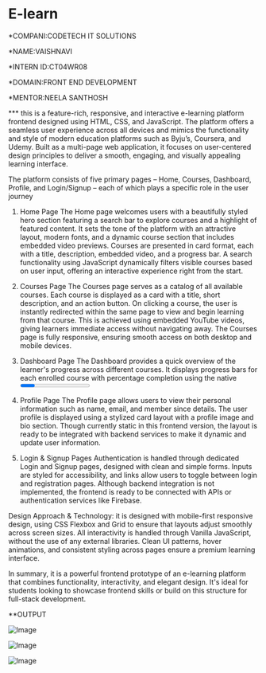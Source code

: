 # E-learn
*COMPANI:CODETECH IT SOLUTIONS

*NAME:VAISHNAVI

*INTERN ID:CT04WR08

*DOMAIN:FRONT END DEVELOPMENT

*MENTOR:NEELA SANTHOSH


*** this is a feature-rich, responsive, and interactive e-learning platform frontend designed using HTML, CSS, and JavaScript. The platform offers a seamless user experience across all devices and mimics the functionality and style of modern education platforms such as Byju’s, Coursera, and Udemy. Built as a multi-page web application, it focuses on user-centered design principles to deliver a smooth, engaging, and visually appealing learning interface.

The platform consists of five primary pages – Home, Courses, Dashboard, Profile, and Login/Signup – each of which plays a specific role in the user journey

1. Home Page
The Home page welcomes users with a beautifully styled hero section featuring a search bar to explore courses and a highlight of featured content. It sets the tone of the platform with an attractive layout, modern fonts, and a dynamic course section that includes embedded video previews. Courses are presented in card format, each with a title, description, embedded video, and a progress bar. A search functionality using JavaScript dynamically filters visible courses based on user input, offering an interactive experience right from the start.


2. Courses Page
The Courses page serves as a catalog of all available courses. Each course is displayed as a card with a title, short description, and an action button. On clicking a course, the user is instantly redirected within the same page to view and begin learning from that course. This is achieved using embedded YouTube videos, giving learners immediate access without navigating away. The Courses page is fully responsive, ensuring smooth access on both desktop and mobile devices.

 3. Dashboard Page
The Dashboard provides a quick overview of the learner's progress across different courses. It displays progress bars for each enrolled course with percentage completion using the native <progress> element. This visual representation helps learners stay motivated and track their achievements in real time. The dashboard is clean and minimal, focusing on usability and clarity.

 4. Profile Page
The Profile page allows users to view their personal information such as name, email, and member since details. The user profile is displayed using a stylized card layout with a profile image and bio section. Though currently static in this frontend version, the layout is ready to be integrated with backend services to make it dynamic and update user information.

 5. Login & Signup Pages
Authentication is handled through dedicated Login and Signup pages, designed with clean and simple forms. Inputs are styled for accessibility, and links allow users to toggle between login and registration pages. Although backend integration is not implemented, the frontend is ready to be connected with APIs or authentication services like Firebase.

 Design Approach & Technology:
it is designed with mobile-first responsive design, using CSS Flexbox and Grid to ensure that layouts adjust smoothly across screen sizes. All interactivity is handled through Vanilla JavaScript, without the use of any external libraries. Clean UI patterns, hover animations, and consistent styling across pages ensure a premium learning interface.

In summary, it is a powerful frontend prototype of an e-learning platform that combines functionality, interactivity, and elegant design. It's ideal for students looking to showcase frontend skills or build on this structure for full-stack development.

**OUTPUT

![Image](https://github.com/user-attachments/assets/5629fde0-14e9-41ea-b828-fd7f562b9a77)




![Image](https://github.com/user-attachments/assets/2915b190-86c3-4b31-b238-cf9111cd42fd)



![Image](https://github.com/user-attachments/assets/c232c99a-efed-4c94-9adf-8a2d69e1a95a)




